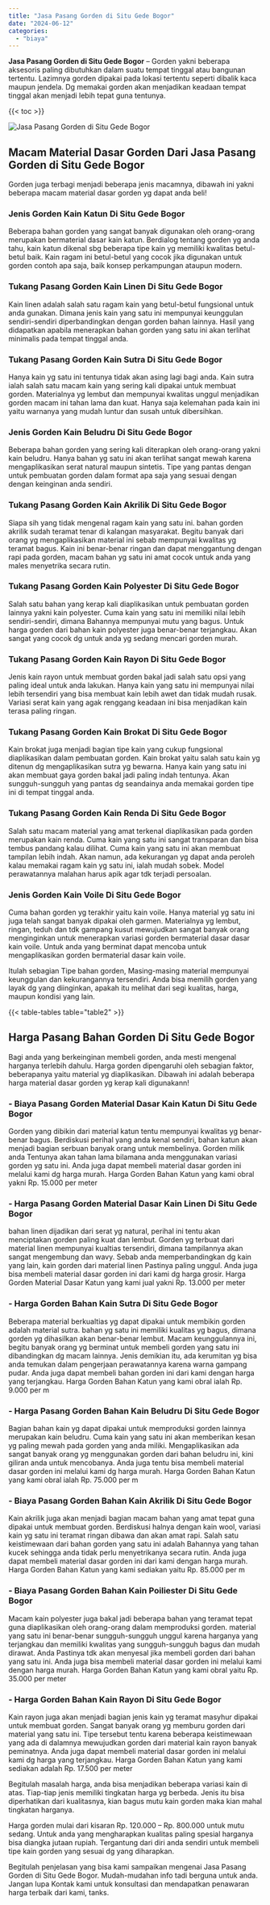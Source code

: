 ```yaml
---
title: "Jasa Pasang Gorden di Situ Gede Bogor"
date: "2024-06-12"
categories: 
  - "biaya"
---
```


**Jasa Pasang Gorden di Situ Gede Bogor** – Gorden yakni beberapa aksesoris paling dibutuhkan dalam suatu tempat tinggal atau bangunan tertentu. Lazimnya gorden dipakai pada lokasi tertentu seperti dibalik kaca maupun jendela. Dg memakai gorden akan menjadikan keadaan tempat tinggal akan menjadi lebih tepat guna tentunya.

{{< toc >}}

![Jasa Pasang Gorden di Situ Gede Bogor](/images/pasang-gorden-murah13.png)

## Macam Material Dasar Gorden Dari Jasa Pasang Gorden di Situ Gede Bogor

Gorden juga terbagi menjadi beberapa jenis macamnya, dibawah ini yakni beberapa macam material dasar gorden yg dapat anda beli!

### Jenis Gorden Kain Katun Di Situ Gede Bogor

Beberapa bahan gorden yang sangat banyak digunakan oleh orang-orang merupakan bermaterial dasar kain katun. Berdialog tentang gorden yg anda tahu, kain katun dikenal sbg beberapa tipe kain yg memiliki kwalitas betul-betul baik. Kain ragam ini betul-betul yang cocok jika digunakan untuk gorden contoh apa saja, baik konsep perkampungan ataupun modern.

### Tukang Pasang Gorden Kain Linen Di Situ Gede Bogor

Kain linen adalah salah satu ragam kain yang betul-betul fungsional untuk anda gunakan. Dimana jenis kain yang satu ini mempunyai keunggulan sendiri-sendiri diperbandingkan dengan gorden bahan lainnya. Hasil yang didapatkan apabila menerapkan bahan gorden yang satu ini akan terlihat minimalis pada tempat tinggal anda.

### Tukang Pasang Gorden Kain Sutra Di Situ Gede Bogor

Hanya kain yg satu ini tentunya tidak akan asing lagi bagi anda. Kain sutra ialah salah satu macam kain yang sering kali dipakai untuk membuat gorden. Materialnya yg lembut dan mempunyai kwalitas unggul menjadikan gorden macam ini tahan lama dan kuat. Hanya saja kelemahan pada kain ini yaitu warnanya yang mudah luntur dan susah untuk dibersihkan.

### Jenis Gorden Kain Beludru Di Situ Gede Bogor

Beberapa bahan gorden yang sering kali diterapkan oleh orang-orang yakni kain beludru. Hanya bahan yg satu ini akan terlihat sangat mewah karena mengaplikasikan serat natural maupun sintetis. Tipe yang pantas dengan untuk pembuatan gorden dalam format apa saja yang sesuai dengan dengan keinginan anda sendiri.

### Tukang Pasang Gorden Kain Akrilik Di Situ Gede Bogor

Siapa sih yang tidak mengenal ragam kain yang satu ini. bahan gorden akrilik sudah teramat tenar di kalangan masyarakat. Begitu banyak dari orang yg mengaplikasikan material ini sebab mempunyai kwalitas yg teramat bagus. Kain ini benar-benar ringan dan dapat menggantung dengan rapi pada gorden, macam bahan yg satu ini amat cocok untuk anda yang males menyetrika secara rutin.

### Tukang Pasang Gorden Kain Polyester Di Situ Gede Bogor

Salah satu bahan yang kerap kali diaplikasikan untuk pembuatan gorden lainnya yakni kain polyester. Cuma kain yang satu ini memiliki nilai lebih sendiri-sendiri, dimana Bahannya mempunyai mutu yang bagus. Untuk harga gorden dari bahan kain polyester juga benar-benar terjangkau. Akan sangat yang cocok dg untuk anda yg sedang mencari gorden murah.

### Tukang Pasang Gorden Kain Rayon Di Situ Gede Bogor

Jenis kain rayon untuk membuat gorden bakal jadi salah satu opsi yang paling ideal untuk anda lakukan. Hanya kain yang satu ini mempunyai nilai lebih tersendiri yang bisa membuat kain lebih awet dan tidak mudah rusak. Variasi serat kain yang agak renggang keadaan ini bisa menjadikan kain terasa paling ringan.

### Tukang Pasang Gorden Kain Brokat Di Situ Gede Bogor

Kain brokat juga menjadi bagian tipe kain yang cukup fungsional diaplikasikan dalam pembuatan gorden. Kain brokat yaitu salah satu kain yg ditenun dg mengaplikasikan sutra yg bewarna. Hanya kain yang satu ini akan membuat gaya gorden bakal jadi paling indah tentunya. Akan sungguh-sungguh yang pantas dg seandainya anda memakai gorden tipe ini di tempat tinggal anda.

### Tukang Pasang Gorden Kain Renda Di Situ Gede Bogor

Salah satu macam material yang amat terkenal diaplikasikan pada gorden merupakan kain renda. Cuma kain yang satu ini sangat transparan dan bisa tembus pandang kalau dilihat. Cuma kain yang satu ini akan membuat tampilan lebih indah. Akan namun, ada kekurangan yg dapat anda peroleh kalau memakai ragam kain yg satu ini, ialah mudah sobek. Model perawatannya malahan harus apik agar tdk terjadi persoalan.

### Jenis Gorden Kain Voile Di Situ Gede Bogor

Cuma bahan gorden yg terakhir yaitu kain voile. Hanya material yg satu ini juga telah sangat banyak dipakai oleh garmen. Materialnya yg lembut, ringan, teduh dan tdk gampang kusut mewujudkan sangat banyak orang menginginkan untuk menerapkan variasi gorden bermaterial dasar dasar kain voile. Untuk anda yang berminat dapat mencoba untuk mengaplikasikan gorden bermaterial dasar kain voile.

Itulah sebagian Tipe bahan gorden, Masing-masing material mempunyai keunggulan dan kekurangannya tersendiri. Anda bisa memilih gorden yang layak dg yang diinginkan, apakah itu melihat dari segi kualitas, harga, maupun kondisi yang lain.

{{< table-tables table="table2" >}}

## Harga Pasang Bahan Gorden Di Situ Gede Bogor

Bagi anda yang berkeinginan membeli gorden, anda mesti mengenal harganya terlebih dahulu. Harga gorden dipengaruhi oleh sebagian faktor, beberapanya yaitu material yg diaplikasikan. Dibawah ini adalah beberapa harga material dasar gorden yg kerap kali digunakann!

### \- Biaya Pasang Gorden Material Dasar Kain Katun Di Situ Gede Bogor

Gorden yang dibikin dari material katun tentu mempunyai kwalitas yg benar-benar bagus. Berdiskusi perihal yang anda kenal sendiri, bahan katun akan menjadi bagian serbuan banyak orang untuk membelinya. Gorden milik anda Tentunya akan tahan lama bilamana anda menggunakan variasi gorden yg satu ini. Anda juga dapat membeli material dasar gorden ini melalui kami dg harga murah. Harga Gorden Bahan Katun yang kami obral yakni Rp. 15.000 per meter

### \- Harga Pasang Gorden Material Dasar Kain Linen Di Situ Gede Bogor

bahan linen dijadikan dari serat yg natural, perihal ini tentu akan menciptakan gorden paling kuat dan lembut. Gorden yg terbuat dari material linen mempunyai kualtias tersendiri, dimana tampilannya akan sangat mengembung dan wavy. Sebab anda memperbandingkan dg kain yang lain, kain gorden dari material linen Pastinya paling unggul. Anda juga bisa membeli material dasar gorden ini dari kami dg harga grosir. Harga Gorden Material Dasar Katun yang kami jual yakni Rp. 13.000 per meter

### \- Harga Gorden Bahan Kain Sutra Di Situ Gede Bogor

Beberapa material berkualtias yg dapat dipakai untuk membikin gorden adalah material sutra. bahan yg satu ini memiliki kualitas yg bagus, dimana gorden yg dihasilkan akan benar-benar lembut. Macam keunggulannya ini, begitu banyak orang yg berminat untuk membeli gorden yang satu ini dibandingkan dg macam lainnya. Jenis demikian itu, ada kerumitan yg bisa anda temukan dalam pengerjaan perawatannya karena warna gampang pudar. Anda juga dapat membeli bahan gorden ini dari kami dengan harga yang terjangkau. Harga Gorden Bahan Katun yang kami obral ialah Rp. 9.000 per m

### \- Harga Pasang Gorden Bahan Kain Beludru Di Situ Gede Bogor

Bagian bahan kain yg dapat dipakai untuk memproduksi gorden lainnya merupakan kain beludru. Cuma kain yang satu ini akan memberikan kesan yg paling mewah pada gorden yang anda miliki. Mengaplikasikan ada sangat banyak orang yg menggunakan gorden dari bahan beludru ini, kini giliran anda untuk mencobanya. Anda juga tentu bisa membeli material dasar gorden ini melalui kami dg harga murah. Harga Gorden Bahan Katun yang kami obral ialah Rp. 75.000 per m

### \- Biaya Pasang Gorden Bahan Kain Akrilik Di Situ Gede Bogor

Kain akrilik juga akan menjadi bagian macam bahan yang amat tepat guna dipakai untuk membuat gorden. Berdiskusi halnya dengan kain wool, variasi kain yg satu ini teramat ringan dibawa dan akan amat rapi. Salah satu keistimewaan dari bahan gorden yang satu ini adalah Bahannya yang tahan kucek sehingga anda tidak perlu menyetrikanya secara rutin. Anda juga dapat membeli material dasar gorden ini dari kami dengan harga murah. Harga Gorden Bahan Katun yang kami sediakan yaitu Rp. 85.000 per m

### \- Biaya Pasang Gorden Bahan Kain Poiliester Di Situ Gede Bogor

Macam kain polyester juga bakal jadi beberapa bahan yang teramat tepat guna diaplikasikan oleh orang-orang dalam memproduksi gorden. material yang satu ini benar-benar sungguh-sungguh unggul karena harganya yang terjangkau dan memiliki kwalitas yang sungguh-sungguh bagus dan mudah dirawat. Anda Pastinya tdk akan menyesal jika membeli gorden dari bahan yang satu ini. Anda juga bisa membeli material dasar gorden ini melalui kami dengan harga murah. Harga Gorden Bahan Katun yang kami obral yaitu Rp. 35.000 per meter

### \- Harga Gorden Bahan Kain Rayon Di Situ Gede Bogor

Kain rayon juga akan menjadi bagian jenis kain yg teramat masyhur dipakai untuk membuat gorden. Sangat banyak orang yg memburu gorden dari material yang satu ini. Tipe tersebut tentu karena beberapa keistimewaan yang ada di dalamnya mewujudkan gorden dari material kain rayon banyak peminatnya. Anda juga dapat membeli material dasar gorden ini melalui kami dg harga yang terjangkau. Harga Gorden Bahan Katun yang kami sediakan adalah Rp. 17.500 per meter

Begitulah masalah harga, anda bisa menjadikan beberapa variasi kain di atas. Tiap-tiap jenis memiliki tingkatan harga yg berbeda. Jenis itu bisa diperhatikan dari kualitasnya, kian bagus mutu kain gorden maka kian mahal tingkatan harganya.

Harga gorden mulai dari kisaran Rp. 120.000 – Rp. 800.000 untuk mutu sedang. Untuk anda yang mengharapkan kualitas paling spesial harganya bisa diangka jutaan rupiah. Tergantung dari diri anda sendiri untuk membeli tipe kain gorden yang sesuai dg yang diharapkan.

Begitulah penjelasan yang bisa kami sampaikan mengenai Jasa Pasang Gorden di Situ Gede Bogor. Mudah-mudahan info tadi berguna untuk anda. Jangan lupa Kontak kami untuk konsultasi dan mendapatkan penawaran harga terbaik dari kami, tanks.
